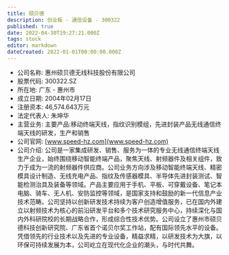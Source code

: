 ```yaml
---
title: 硕贝德
description: 创业板 - 通信设备 - 300322
published: true
date: 2022-04-30T19:27:21.000Z
tags: stock
editor: markdown
dateCreated: 2022-01-01T00:00:00.000Z
---
```


- 公司名称: 惠州硕贝德无线科技股份有限公司
- 股票代码: 300322.SZ
- 所在地: 广东 - 惠州市
- 成立日期: 2004年02月17日
- 注册资本: 46,574.643万元
- 法定代表人: 朱坤华
- 主营业务: 主要产品:移动终端天线，指纹识别模组，先进封装产品无线通信终端天线的研发，生产和销售
- 公司官网: [www.speed-hz.com](www.speed-hz.com)
- 公司介绍: 公司是一家集成研发、销售、服务为一体的专业无线通信终端天线生产企业，始终围绕移动智能终端产品，聚焦天线、射频器件及相关组件，致力于成为一流的射频器件供应商。公司业务方向涉及移动智能终端天线、精密模具设计制造、无线充电产品、指纹及传感器模具、半导体先进封装测试、智能检测治具及装备等领域。产品主要应用于手机、平板、可穿戴设备、笔记本电脑、骑车、无人机、安防监控等领域，是国家支持和鼓励的新一代信息产业技术范畴。公司坚持以创新研发技术持续为客户创造增值服务，已在国内外建立以射频技术为核心的前沿研发平台和多个技术研究服务中心，持续深化与国内外科研院校的长期战略合作，形成综合性技术优势。公司设立了惠州市硕贝德科技创新研究院、广东省首个诺贝尔奖工作站，配有国际领先水平的设备。凭借领先的行业技术以及先进的专业设备，精益求精，以研发技术为大旗，以环保可持续发展为本，公司屹立在现代化企业的潮头，与时代共舞。


